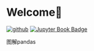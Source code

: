 # Welcome👏

[![github](https://img.shields.io/badge/GitHub-100000?style=for-the-badge&logo=github&logoColor=white)](<https://github.com/liuhuanshuo/zaoqi-book>) [![Jupyter Book Badge](https://jupyterbook.org/badge.svg)](<https://liuhuanshuo.github.io/zaoqi-book/intro.html>)

图解pandas